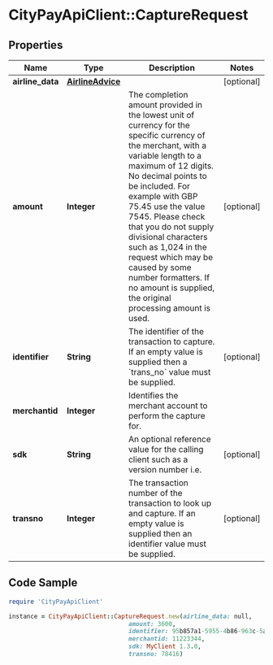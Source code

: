 # CityPayApiClient::CaptureRequest

## Properties

Name | Type | Description | Notes
------------ | ------------- | ------------- | -------------
**airline_data** | [**AirlineAdvice**](AirlineAdvice.md) |  | [optional] 
**amount** | **Integer** | The completion amount provided in the lowest unit of currency for the specific currency of the merchant, with a variable length to a maximum of 12 digits. No decimal points to be included. For example with GBP 75.45 use the value 7545. Please check that you do not supply divisional characters such as 1,024 in the request which may be caused by some number formatters. If no amount is supplied, the original processing amount is used.  | [optional] 
**identifier** | **String** | The identifier of the transaction to capture. If an empty value is supplied then a &#x60;trans_no&#x60; value must be supplied. | [optional] 
**merchantid** | **Integer** | Identifies the merchant account to perform the capture for. | 
**sdk** | **String** | An optional reference value for the calling client such as a version number i.e. | [optional] 
**transno** | **Integer** | The transaction number of the transaction to look up and capture. If an empty value is supplied then an identifier value must be supplied. | [optional] 

## Code Sample

```ruby
require 'CityPayApiClient'

instance = CityPayApiClient::CaptureRequest.new(airline_data: null,
                                 amount: 3600,
                                 identifier: 95b857a1-5955-4b86-963c-5a6dbfc4fb95,
                                 merchantid: 11223344,
                                 sdk: MyClient 1.3.0,
                                 transno: 78416)
```


